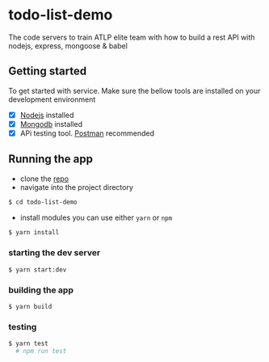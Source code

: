 # todo-list-demo
The code servers to train ATLP elite team with how to build a rest API with nodejs, express, mongoose &amp; babel


## Getting started

To get started with service. Make sure the bellow tools are installed on your development environment

- [X] [Nodejs](https://nodejs.org/en/) installed 
- [X] [Mongodb](https://www.mongodb.com/) installed 
- [X] APi testing tool. [Postman](https://www.postman.com/) recommended

## Running the app

- clone the [repo](https://github.com/PatrickNiyogitare28/todo-list-demo.git)
- navigate into the project directory
```sh
$ cd todo-list-demo
```

- install modules you can use either `yarn` or `npm`
```sh
$ yarn install
```

### starting the dev server
```
$ yarn start:dev
```

### building the app
```
$ yarn build
```

### testing

```sh
$ yarn test
  # npm run test
```

